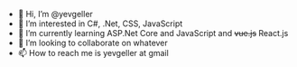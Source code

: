 - 👋 Hi, I’m @yevgeller
- 👀 I’m interested in C#, .Net, CSS, JavaScript
- 🌱 I’m currently learning ASP.Net Core and JavaScript and ~~vue.js~~ React.js 
- 💞️ I’m looking to collaborate on whatever
- 📫 How to reach me is yevgeller at gmail

<!---
yevgeller/yevgeller is a ✨ special ✨ repository because its `README.md` (this file) appears on your GitHub profile.
You can click the Preview link to take a look at your changes.
--->
